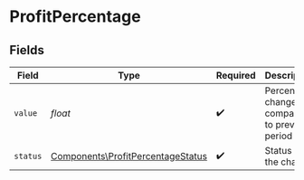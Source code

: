 # ProfitPercentage


## Fields

| Field                                                                                  | Type                                                                                   | Required                                                                               | Description                                                                            | Example                                                                                |
| -------------------------------------------------------------------------------------- | -------------------------------------------------------------------------------------- | -------------------------------------------------------------------------------------- | -------------------------------------------------------------------------------------- | -------------------------------------------------------------------------------------- |
| `value`                                                                                | *float*                                                                                | :heavy_check_mark:                                                                     | Percentage change compared to previous period                                          | 25                                                                                     |
| `status`                                                                               | [Components\ProfitPercentageStatus](../../Models/Components/ProfitPercentageStatus.md) | :heavy_check_mark:                                                                     | Status of the change                                                                   | positive                                                                               |